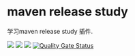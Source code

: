 # maven release study

学习maven release study 插件.

![](https://img.shields.io/badge/language-java-orange.svg)
![](https://img.shields.io/badge/标题的文字-内容的文字-blue.svg?style=flat-square)
![](https://img.shields.io/sonar/coverage/net.sunxu.study:maven-release-study.svg?server=https%3A%2F%2Fsonarqube.sunxu.net&sonarVersion=7.9?style=flat-square)
[![Quality Gate Status](https://sonarqube.sunxu.net/api/project_badges/measure?project=net.sunxu.study%3Amaven-release-study&metric=alert_status&style=flat-square)](https://sonarqube.sunxu.net/dashboard?id=net.sunxu.study%3Amaven-release-study)
